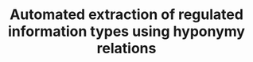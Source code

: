 ---
layout: post
title: Automated extraction of regulated information types using hyponymy relations
authors: Jaspreet Bhatia, <b>Morgan C Evans,</b> Sudarshan Wadkar, Travis D Breaux
venue: 2016 IEEE 24th International Requirements Engineering Conference Workshops (REW)
paper: https://mce32.github.io/papers/mcevans_aire2016.pdf

---